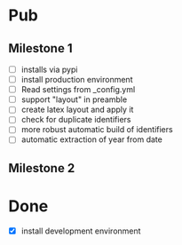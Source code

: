 # Pub

## Milestone 1

- [ ] installs via pypi
- [ ] install production environment
- [ ] Read settings from _config.yml
- [ ] support "layout" in preamble
- [ ] create latex layout and apply it
- [ ] check for duplicate identifiers
- [ ] more robust automatic build of identifiers
- [ ] automatic extraction of year from date

## Milestone 2

# Done

- [x] install development environment
